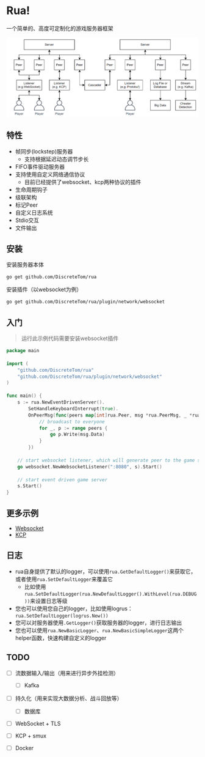 # Rua!

一个简单的、高度可定制化的游戏服务器框架

![architecture](./img/architecture.png)

## 特性

- 帧同步(lockstep)服务器
  - 支持根据延迟动态调节步长
- FIFO事件驱动服务器
- 支持使用自定义网络通信协议
  - 目前已经提供了websocket、kcp两种协议的插件
- 生命周期钩子
- 级联架构
- 标记Peer
- 自定义日志系统
- Stdio交互
- 文件输出

## 安装

安装服务器本体

```bash
go get github.com/DiscreteTom/rua
```

安装插件（以websocket为例）

```bash
go get github.com/DiscreteTom/rua/plugin/network/websocket
```

## 入门

> 运行此示例代码需要安装websocket插件

```go
package main

import (
	"github.com/DiscreteTom/rua"
	"github.com/DiscreteTom/rua/plugin/network/websocket"
)

func main() {
	s := rua.NewEventDrivenServer().
		SetHandleKeyboardInterrupt(true).
		OnPeerMsg(func(peers map[int]rua.Peer, msg *rua.PeerMsg, _ *rua.EventDrivenServer) {
			// broadcast to everyone
			for _, p := range peers {
				go p.Write(msg.Data)
			}
		})

	// start websocket listener, which will generate peer to the game server
	go websocket.NewWebsocketListener(":8080", s).Start()

	// start event driven game server
	s.Start()
}
```

## 更多示例

- [Websocket](https://github.com/DiscreteTom/rua/tree/main/plugin/network/websocket/_example)
- [KCP](https://github.com/DiscreteTom/rua/tree/main/plugin/network/kcp/_example)

## 日志

- rua自身提供了默认的logger，可以使用`rua.GetDefaultLogger()`来获取它，或者使用`rua.SetDefaultLogger`来覆盖它
  - 比如使用`rua.SetDefaultLogger(rua.NewDefaultLogger().WithLevel(rua.DEBUG))`来设置日志等级
- 您也可以使用您自己的logger，比如使用logrus：`rua.SetDefaultLogger(logrus.New())`
- 您可以对服务器使用`.GetLogger()`获取服务器的logger，进行日志输出
- 您也可以使用`rua.NewBasicLogger`、`rua.NewBasicSimpleLogger`这两个helper函数，快速构建自定义的logger

## TODO

- [ ] 流数据输入/输出（用来进行异步外挂检测）
  - [ ] Kafka
- [ ] 持久化（用来实现大数据分析、战斗回放等）
  - [ ] 数据库
- [ ] WebSocket + TLS
- [ ] KCP + smux
- [ ] Docker


